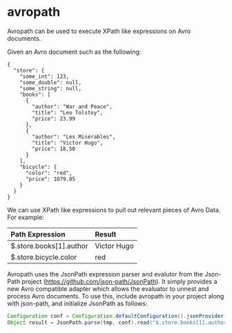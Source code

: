 # avropath

Avropath can be used to execute XPath like expressions on Avro documents. 

Given an Avro document such as the following: 

```
{
  "store": {
    "some_int": 123,
    "some_double": null,
    "some_string": null,
    "books": [
      {
        "author": "War and Peace",
        "title": "Leo Tolstoy",
        "price": 23.99
      },
      {
        "author": "Les Misérables",
        "title": "Victor Hugo",
        "price": 18.50
      }
    ],
    "bicycle": {
      "color": "red",
      "price": 1079.85
    }
  }
}
```

We can use XPath like expressions to pull out relevant pieces of Avro Data. For example: 

| Path Expression | Result |
| :------- | :----- |
|$.store.books[1].author | Victor Hugo |
|$.store.bicycle.color | red |

Avropath uses the JsonPath expression parser and evalutor from the Json-Path project 
(https://github.com/json-path/JsonPath). It simply provides a new Avro compatible adapter 
which allows the evaluator to unnest and process Avro documents. To use this, include 
avropath in your project along with json-path, and initialize JsonPath as follows:

```java
Configuration conf = Configuration.defaultConfiguration().jsonProvider(new AvroProvider());
Object result = JsonPath.parse(tmp, conf).read("$.store.books[1].author")
```
